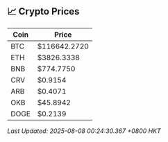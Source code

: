 ## 📈 Crypto Prices

| Coin | Price |
| ---- | ----- |
| BTC | $116642.2720 |
| ETH | $3826.3338 |
| BNB | $774.7750 |
| CRV | $0.9154 |
| ARB | $0.4071 |
| OKB | $45.8942 |
| DOGE | $0.2139 |

_Last Updated: 2025-08-08 00:24:30.367 +0800 HKT_